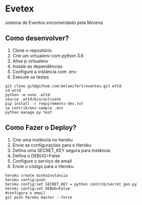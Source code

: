 # Evetex

sistema de Eventos encomendado pela Morena

## Como desenvolver?

1. Clone o repositório
2. Crie um virtualenv com python 3.6
3. Ative p virtualenv
4. Instale as dependências
5. Configure a instância com .env
6. Execute os testes

``` console
git clone git@github.com:belaeifert/eventex.git wttd
cd wttd
python -m venv .wttd
source .wttd/bin/activate
pip install -r requirements-dev.txt
cp contrib/env-sample .env
python manage.py test

```


## Como Fazer o Deploy?

1. Crie uma instância no heroku
2. Envie as configurações para o Heroku
3. Defina uma SECRET_KEY segura para instância
4. Defina o DEBUG=False
4. Configure o serviço de email
6. Envie o código para o Heroku

``` console
heroku create minhainstancia
heroku config:push
heroku config:set SECRET_KEY = python contrib/secret_gen.py
heroki config:set DEBUG=False
#configura o email
git push heroku master --force

```